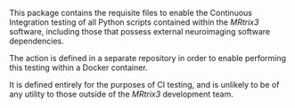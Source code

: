 This package contains the requisite files to enable the Continuous Integration testing of all Python scripts contained within the *MRtrix3* software, including those that possess external neuroimaging software dependencies.

The action is defined in a separate repository in order to enable performing this testing within a Docker container.

It is defined entirely for the purposes of CI testing, and is unlikely to be of any utility to those outside of the *MRtrix3* development team.

